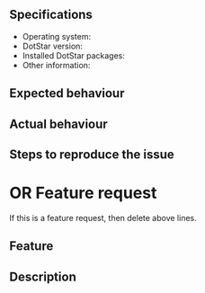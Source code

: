 ## Specifications

- Operating system: 
- DotStar version: 
- Installed DotStar packages: 
- Other information: 

## Expected behaviour

## Actual behaviour

## Steps to reproduce the issue

# OR Feature request
If this is a feature request, then delete above lines.

## Feature

## Description
